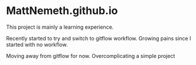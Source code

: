 # MattNemeth.github.io

This project is mainly a learning experience.

Recently started to try and switch to gitflow workflow. Growing pains since I started with no workflow.

Moving away from gitflow for now. Overcomplicating a simple project
